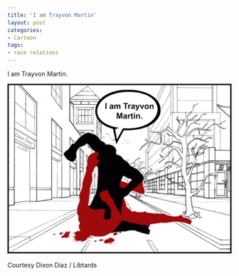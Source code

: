 ```yaml
---
title: 'I am Trayvon Martin'
layout: post
categories:
- Cartoon
tags:
- race relations
---
```


I am Trayvon Martin.

![I am Trayvon Martin](/assets/img/2013/08/I-am-Travon-Martin.png)  
  
Courtesy Dixon Diaz / Libtards
